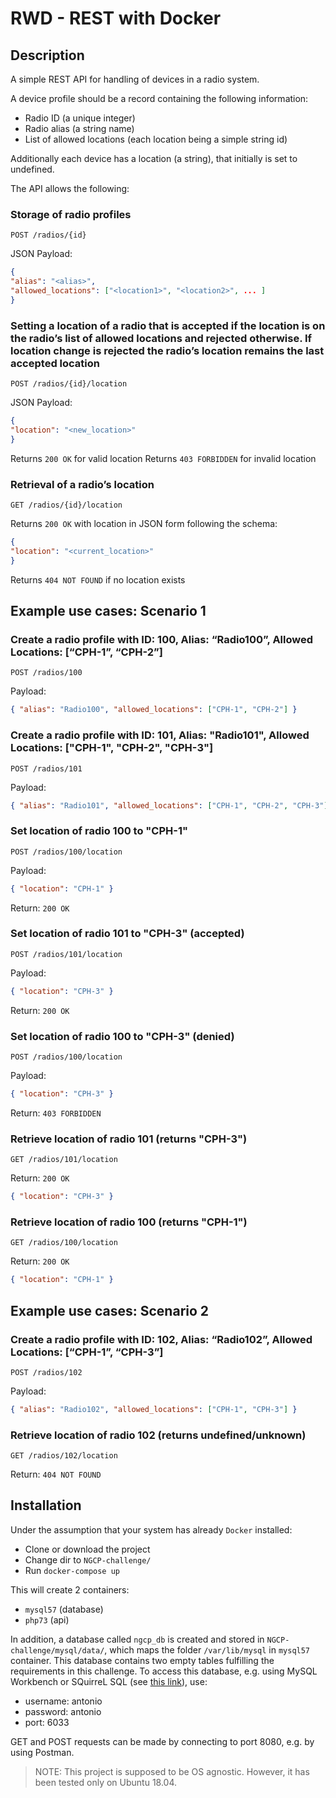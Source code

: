 # RWD - REST with Docker
## Description
A simple REST API for handling of devices in a radio system. 

A device profile should be a record containing the following information:

- Radio ID (a unique integer)
- Radio alias (a string name)
- List of allowed locations (each location being a simple string id)

Additionally each device has a location (a string), that initially is set to undefined.

The API allows the following:

### Storage of radio profiles
```
POST /radios/{id}
```
JSON Payload:

```json
{
"alias": "<alias>",
"allowed_locations": ["<location1>", "<location2>", ... ]
}
```

### Setting a location of a radio that is accepted if the location is on the radio’s list of allowed locations and rejected otherwise. If location change is rejected the radio’s location remains the last accepted location

```
POST /radios/{id}/location	
```
JSON Payload:

```json
{
"location": "<new_location>"
}
```

Returns `200 OK` for valid location
Returns `403 FORBIDDEN` for invalid location

### Retrieval of a radio’s location

```
GET /radios/{id}/location
```

Returns `200 OK` with location in JSON form following the schema:
```json
{
"location": "<current_location>"
}
```

Returns `404 NOT FOUND` if no location exists

## Example use cases: Scenario 1

### Create a radio profile with ID: 100, Alias: “Radio100”, Allowed Locations: [“CPH-1”, “CPH-2”]
```
POST /radios/100 
```
Payload: 
```json
{ "alias": "Radio100", "allowed_locations": ["CPH-1", "CPH-2"] }
```

### Create a radio profile with ID: 101, Alias: "Radio101", Allowed Locations: ["CPH-1", "CPH-2", "CPH-3"]
```
POST /radios/101
```

Payload: 
```json
{ "alias": "Radio101", "allowed_locations": ["CPH-1", "CPH-2", "CPH-3"] }
```

### Set location of radio 100 to "CPH-1" 
```
POST /radios/100/location
```
Payload:
```json
{ "location": "CPH-1" }
```
Return: `200 OK`

### Set location of radio 101 to "CPH-3" (accepted)
```
POST /radios/101/location
```
Payload: 
```json
{ "location": "CPH-3" }
```
Return: `200 OK`

### Set location of radio 100 to "CPH-3" (denied)
```
POST /radios/100/location
```
Payload:
```json
{ "location": "CPH-3" }
```
Return: `403 FORBIDDEN`

### Retrieve location of radio 101 (returns "CPH-3")
```
GET /radios/101/location
```
Return: 
`200 OK`
```json
{ "location": "CPH-3" }
```

### Retrieve location of radio 100 (returns "CPH-1")
```
GET /radios/100/location
```
Return:
`200 OK`
```json
{ "location": "CPH-1" }
```

## Example use cases: Scenario 2

### Create a radio profile with ID: 102, Alias: “Radio102”, Allowed Locations: [“CPH-1”, “CPH-3”]
```
POST /radios/102
```
Payload:
```json
{ "alias": "Radio102", "allowed_locations": ["CPH-1", "CPH-3"] }
```

### Retrieve location of radio 102 (returns undefined/unknown)
```
GET /radios/102/location
```
Return: `404 NOT FOUND`

## Installation
Under the assumption that your system has already `Docker` installed:

- Clone or download the project
- Change dir to `NGCP-challenge/`
- Run `docker-compose up`

This will create 2 containers:
- `mysql57` (database)
- `php73` (api)

In addition, a database called `ngcp_db` is created and stored in `NGCP-challenge/mysql/data/`, which maps the folder `/var/lib/mysql` in `mysql57` container. This database contains two empty tables fulfilling the requirements in this challenge. To access this database, e.g. using MySQL Workbench or SQuirreL SQL (see [this link](https://snapcraft.io/install/squirrelsql/ubuntu)), use:
- username: antonio
- password: antonio
- port: 6033

GET and POST requests can be made by connecting to port 8080, e.g. by using Postman.

> NOTE: This project is supposed to be OS agnostic. However, it has been tested only on Ubuntu 18.04.
